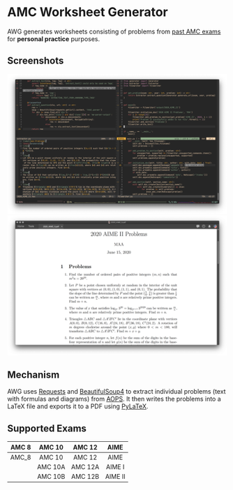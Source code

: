 # AMC Worksheet Generator

AWG generates worksheets consisting of problems from [past AMC exams](https://artofproblemsolving.com/wiki/index.php/AMC_Problems_and_Solutions) for **personal practice** purposes.

## Screenshots

![Code](assets/example_code.png)
![Output](assets/example_pdf.png)

## Mechanism

AWG uses [Requests](https://requests.readthedocs.io/en/master/) and [BeautifulSoup4](https://www.crummy.com/software/BeautifulSoup/bs4/doc/) to extract individual problems (text with formulas and diagrams) from [AOPS](https://artofproblemsolving.com/wiki/index.php/AMC_Problems_and_Solutions). It then writes the problems into a LaTeX file and exports it to a PDF using [PyLaTeX](https://jeltef.github.io/PyLaTeX/current/).

## Supported Exams

|AMC 8|AMC 10|AMC 12|AIME|
|:---:|:---:|:---:|:---:|
|AMC_8|AMC 10|AMC 12|AIME|
||AMC 10A|AMC 12A|AIME I|
||AMC 10B|AMC 12B|AIME II|
